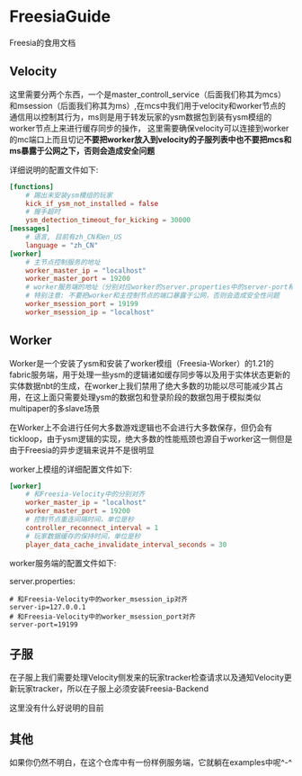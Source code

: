 # FreesiaGuide
Freesia的食用文档

## Velocity
这里需要分两个东西，一个是master_controll_service（后面我们称其为mcs）和msession（后面我们称其为ms）,在mcs中我们用于velocity和worker节点的通信用以控制其行为，ms则是用于转发玩家的ysm数据包到装有ysm模组的worker节点上来进行缓存同步的操作，
这里需要确保velocity可以连接到worker的mc端口上而且切记<b>不要把worker放入到velocity的子服列表中也不要把mcs和ms暴露于公网之下，否则会造成安全问题</b>

详细说明的配置文件如下:
~~~toml
[functions]
    # 踢出未安装ysm模组的玩家
	kick_if_ysm_not_installed = false
	# 握手超时
	ysm_detection_timeout_for_kicking = 30000
[messages]
    # 语言, 目前有zh_CN和en_US
	language = "zh_CN"
[worker]
    # 主节点控制服务的地址
	worker_master_ip = "localhost"
	worker_master_port = 19200
	# worker服务端的地址（分别对应worker的server.properties中的server-port和server-ip）
	# 特别注意: 不要把worker和主控制节点的端口暴露于公网，否则会造成安全性问题
	worker_msession_port = 19199
	worker_msession_ip = "localhost"
~~~

## Worker
Worker是一个安装了ysm和安装了worker模组（Freesia-Worker）的1.21的fabric服务端，用于处理一些ysm的逻辑诸如缓存同步等以及用于实体状态更新的实体数据nbt的生成，在worker上我们禁用了绝大多数的功能以尽可能减少其占用，在这上面只需要处理ysm的数据包和登录阶段的数据包用于模拟类似multipaper的多slave场景

在Worker上不会进行任何大多数游戏逻辑也不会进行大多数保存，但仍会有tickloop，由于ysm逻辑的实现，绝大多数的性能瓶颈也源自于worker这一侧但是由于Freesia的异步逻辑来说并不是很明显

worker上模组的详细配置文件如下:

~~~toml
[worker]
    # 和Freesia-Velocity中的分别对齐
	worker_master_ip = "localhost"
	worker_master_port = 19200
	# 控制节点重连间隔时间，单位是秒
	controller_reconnect_interval = 1
	# 玩家数据缓存的保持时间，单位是秒
	player_data_cache_invalidate_interval_seconds = 30
~~~

worker服务端的配置文件如下:

server.properties:
~~~properties
# 和Freesia-Velocity中的worker_msession_ip对齐
server-ip=127.0.0.1
# 和Freesia-Velocity中的worker_msession_port对齐
server-port=19199
~~~

## 子服
在子服上我们需要处理Velocity侧发来的玩家tracker检查请求以及通知Velocity更新玩家tracker，所以在子服上必须安装Freesia-Backend

这里没有什么好说明的目前

## 其他
如果你仍然不明白，在这个仓库中有一份样例服务端，它就躺在examples中呢^-^
